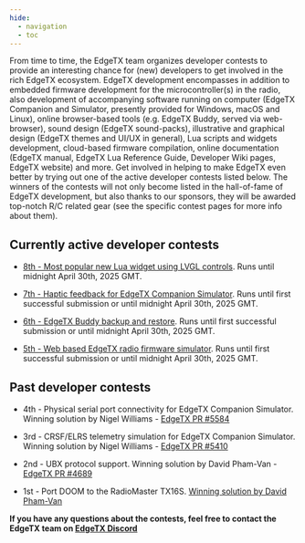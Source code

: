 ```yaml
---
hide:
  - navigation
  - toc
---
```


From time to time, the EdgeTX team organizes developer contests to provide an interesting chance for (new) developers to get involved in the rich EdgeTX ecosystem. EdgeTX development encompasses in addition to embedded firmware development for the microcontroller(s) in the radio, also development of accompanying software running on computer (EdgeTX Companion and Simulator, presently provided for Windows, macOS and Linux), online browser-based tools (e.g. EdgeTX Buddy, served via web-browser), sound design (EdgeTX sound-packs), illustrative and graphical design (EdgeTX themes and UI/UX in general), Lua scripts and widgets development, cloud-based firmware compilation, online documentation (EdgeTX manual, EdgeTX Lua Reference Guide, Developer Wiki pages, EdgeTX website) and more. Get involved in helping to make EdgeTX even better by trying out one of the active developer contests listed below. The winners of the contests will not only become listed in the hall-of-fame of EdgeTX development, but also thanks to our sponsors, they will be awarded top-notch R/C related gear (see the specific contest pages for more info about them).

## **Currently active developer contests**

* [8th - Most popular new Lua widget using LVGL controls](https://edgetx.org/dc8_lualvglwidget). Runs until midnight April 30th, 2025 GMT.

* [7th - Haptic feedback for EdgeTX Companion Simulator](https://edgetx.org/dc7_simuhaptic). Runs until first successful submission or until midnight April 30th, 2025 GMT.

* [6th - EdgeTX Buddy backup and restore](https://edgetx.org/dc6_buddybackup). Runs until first successful submission or until midnight April 30th, 2025 GMT.

* [5th - Web based EdgeTX radio firmware simulator](https://edgetx.org/dc5_websimu). Runs until first successful submission or until midnight April 30th, 2025 GMT.


## **Past developer contests**

* 4th - Physical serial port connectivity for EdgeTX Companion Simulator. Winning solution by Nigel Williams - [EdgeTX PR #5584](https://github.com/EdgeTX/edgetx/pull/5584)

* 3rd - CRSF/ELRS telemetry simulation for EdgeTX Companion Simulator. Winning solution by Nigel Williams - [EdgeTX PR #5410](https://github.com/EdgeTX/edgetx/pull/5410)

* 2nd - UBX protocol support. Winning solution by David Pham-Van - [EdgeTX PR #4689](https://github.com/EdgeTX/edgetx/pull/4689)

* 1st - Port DOOM to the RadioMaster TX16S. [Winning solution by David Pham-Van](https://github.com/DavBfr/edgetx-doom)


**If you have any questions about the contests, feel free to contact the EdgeTX team on [EdgeTX Discord](https://discord.gg/wF9wUKnZ6H)**

